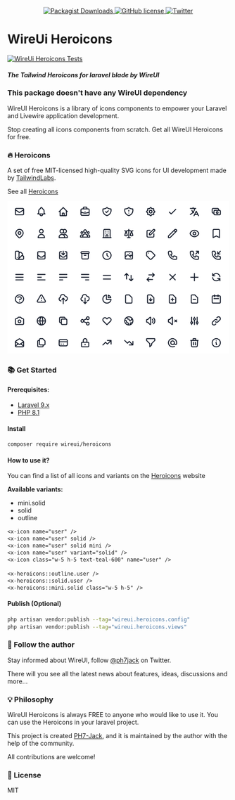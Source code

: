 <p align="center">
    <a href="https://github.com/wireui/heroicons/">
        <img src="https://img.shields.io/packagist/dt/wireui/heroicons" alt="Packagist Downloads" data-canonical-src="https://img.shields.io/packagist/dt/wireui/heroicons" style="max-width:100%;" />
    </a>
    <a href="https://github.com/wireui/heroicons/blob/main/LICENSE">
        <img src="https://img.shields.io/github/license/wireui/heroicons" alt="GitHub license" data-canonical-src="https://img.shields.io/github/license/wireui/heroicons" style="max-width:100%;" />
    </a>
    <a href="https://twitter.com/ph7jack">
        <img alt="Twitter" src="https://img.shields.io/twitter/url?url=https%3A%2F%2Fgithub.com%2FPH7-Jack%2Fwireui"></a>
    </a>
</p>

# WireUi Heroicons

[![WireUi Heroicons Tests](https://github.com/wireui/heroicons/actions/workflows/tests.yml/badge.svg)](https://github.com/wireui/heroicons/actions/workflows/tests.yml)

#### _The Tailwind Heroicons for laravel blade by WireUI_
### This package doesn't have any WireUI dependency
WireUI Heroicons is a library of icons components to empower your Laravel and Livewire application development.

Stop creating all icons components from scratch. Get all WireUI Heroicons for free.

### 🔥 Heroicons
A set of free MIT-licensed high-quality SVG icons for UI development made by [TailwindLabs].

See all [Heroicons]

![heroicons](./src/images/heroicons.png)

### 📚 Get Started
#### Prerequisites:
* [Laravel 9.x](https://laravel.com)
* [PHP 8.1](https://www.php.net/releases/8.1/en.php)

#### Install
```bash
composer require wireui/heroicons
```

#### How to use it?
You can find a list of all icons and variants on the [Heroicons] website

**Available variants:**
- mini.solid
- solid
- outline

```blade
<x-icon name="user" />
<x-icon name="user" solid />
<x-icon name="user" solid mini />
<x-icon name="user" variant="solid" />
<x-icon class="w-5 h-5 text-teal-600" name="user" />

<x-heroicons::outline.user />
<x-heroicons::solid.user />
<x-heroicons::mini.solid class="w-5 h-5" />
```

#### Publish (Optional)
```bash
php artisan vendor:publish --tag="wireui.heroicons.config"
php artisan vendor:publish --tag="wireui.heroicons.views"
```

### 📣 Follow the author
Stay informed about WireUI, follow [@ph7jack] on Twitter.

There will you see all the latest news about features, ideas, discussions and more...

### 💡 Philosophy
WireUI Heroicons is always FREE to anyone who would like to use it.
You can use the Heroicons in your laravel project.

This project is created [PH7-Jack], and it is maintained by the author with the help of the community.

All contributions are welcome!


### 📝 License

MIT


[PH7-Jack]: <https://github.com/PH7-Jack>
[@ph7jack]: <https://twitter.com/ph7jack>
[TailwindLabs]: <https://github.com/tailwindlabs>
[Heroicons]:<https://heroicons.com>
